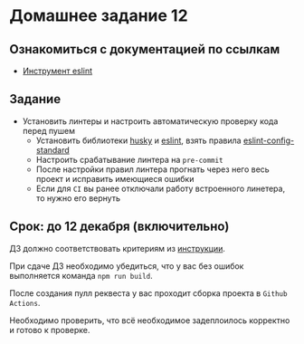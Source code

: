 # Домашнее задание 12

## Ознакомиться с документацией по ссылкам

- [Инструмент eslint](https://eslint.org/docs/user-guide/getting-started)

## Задание

- Установить линтеры и настроить автоматическую проверку кода перед пушем
  - Установить библиотеки [husky](https://www.npmjs.com/package/husky) и [eslint](https://www.npmjs.com/package/eslint), взять правила [eslint-config-standard](https://www.npmjs.com/package/eslint-config-standard)
  - Настроить срабатывание линтера на `pre-commit`
  - После настройки правил линтера прогнать через него весь проект и исправить имеющиеся ошибки
  - Если для `CI` вы ранее отключали работу встроенного линетера, то нужно его вернуть

## Срок: до 12 декабря (включительно)

ДЗ должно соответствовать критериям из [инструкции](https://github.com/education-vk-company/homework#9-%D0%BF%D1%80%D0%B0%D0%B2%D0%B8%D0%BB%D0%B0-%D1%81%D0%B4%D0%B0%D1%87%D0%B8-%D0%B4%D0%B7).

При сдаче ДЗ необходимо убедиться, что у вас без ошибок выполняется команда `npm run build`.

После создания пулл реквеста у вас проходит сборка проекта в `Github Actions`.

Необходимо проверить, что всё необходимое задеплоилось корректно и готово к проверке.
